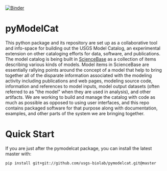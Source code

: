 [![Binder](https://mybinder.org/badge_logo.svg)](https://mybinder.org/v2/gh/usgs-biolab/pymodelcat/master)

# pyModelCat

This python package and its repository are set up as a collaborative tool and info-space for building out the USGS Model Catalog, an experimental extension on other cataloging efforts for data, software, and publications. The model catalog is being built in [ScienceBase](https://www.sciencebase.gov/) as a collection of items describing various kinds of models. Model items in ScienceBase are essentially rallying points around the concept of a model that help to bring together all of the disparate information associated with the modeling activity including publications and web pages, modeling source code, information and references to model inputs, model output datasets (often referred to as "the model" when they are used in analysis), and other artifacts. We are working to build and manage the catalog with code as much as possible as opposed to using user interfaces, and this repo contains packaged software for that purpose along with documentation, examples, and other parts of the system we are bringing together.

# Quick Start

If you are just after the pymodelcat package, you can install the latest master with:

```pip install git+git://github.com/usgs-biolab/pymodelcat.git@master```